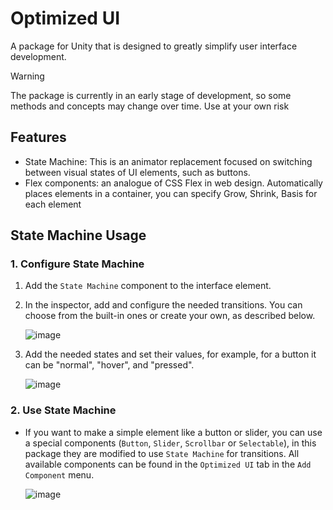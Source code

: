 # Optimized UI
A package for Unity that is designed to greatly simplify user interface development.

> [!WARNING]
> The package is currently in an early stage of development, so some methods and concepts may change over time. Use at your own risk

## Features
- State Machine: This is an animator replacement focused on switching between visual states of UI elements, such as buttons.
- Flex components: an analogue of CSS Flex in web design. Automatically places elements in a container, you can specify Grow, Shrink, Basis for each element

## State Machine Usage
### 1. Configure State Machine
1. Add the `State Machine` component to the interface element.
2. In the inspector, add and configure the needed transitions. You can choose from the built-in ones or create your own, as described below.
   
   ![image](https://github.com/TarasK8/Optimized-UI-for-Unity/assets/108939631/316553ec-1bbd-45dd-9f1b-52312d8b7bb3)

3. Add the needed states and set their values, for example, for a button it can be "normal", "hover", and "pressed".

   ![image](https://github.com/TarasK8/Optimized-UI-for-Unity/assets/108939631/f6db9260-60d8-4b0f-91ef-c923e62f0782)

### 2. Use State Machine
- If you want to make a simple element like a button or slider, you can use a special components (`Button`, `Slider`, `Scrollbar` or `Selectable`), in this package they are modified to use `State Machine` for transitions. All available components can be found in the `Optimized UI` tab in the `Add Component` menu.

  ![image](https://github.com/TarasK8/Optimized-UI-for-Unity/assets/108939631/10f067f5-8fcb-4ac6-9e5b-de2af0966cc1)

  
